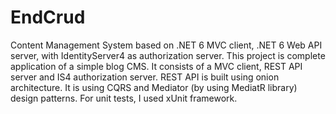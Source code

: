 # EndCrud
Content Management System based on .NET 6 MVC client, .NET 6 Web API server, with IdentityServer4 as authorization server. 
This project is complete application of a simple blog CMS. It consists of a MVC client, REST API server and IS4 authorization server.
REST API is built using onion architecture. It is using CQRS and Mediator (by using MediatR library) design patterns.
For unit tests, I used xUnit framework.
